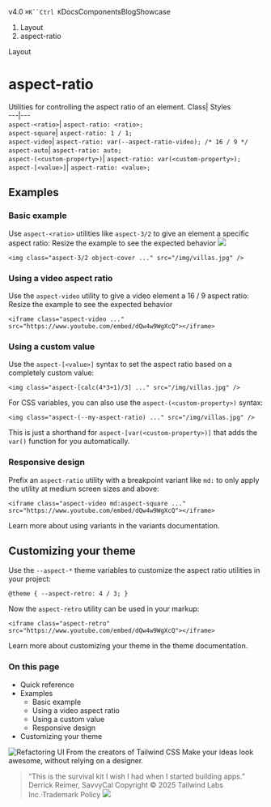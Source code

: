 v4.0
`⌘K``Ctrl K`DocsComponentsBlogShowcase
  1. Layout
  2. aspect-ratio


Layout
# aspect-ratio
Utilities for controlling the aspect ratio of an element.
Class| Styles  
---|---  
`aspect-<ratio>`| `aspect-ratio: <ratio>;`  
`aspect-square`| `aspect-ratio: 1 / 1;`  
`aspect-video`| `aspect-ratio: var(--aspect-ratio-video); /* 16 / 9 */`  
`aspect-auto`| `aspect-ratio: auto;`  
`aspect-(<custom-property>)`| `aspect-ratio: var(<custom-property>);`  
`aspect-[<value>]`| `aspect-ratio: <value>;`  
## Examples
### Basic example
Use `aspect-<ratio>` utilities like `aspect-3/2` to give an element a specific aspect ratio:
Resize the example to see the expected behavior
![](https://images.unsplash.com/photo-1590523277543-a94d2e4eb00b?ixlib=rb-1.2.1&ixid=MnwxMjA3fDB8MHxwaG90by1wYWdlfHx8fGVufDB8fHx8&auto=format&fit=crop&w=1200&q=80)
```
<img class="aspect-3/2 object-cover ..." src="/img/villas.jpg" />
```

### Using a video aspect ratio
Use the `aspect-video` utility to give a video element a 16 / 9 aspect ratio:
Resize the example to see the expected behavior
```
<iframe class="aspect-video ..." src="https://www.youtube.com/embed/dQw4w9WgXcQ"></iframe>
```

### Using a custom value
Use the `aspect-[<value>]` syntax to set the aspect ratio based on a completely custom value:
```
<img class="aspect-[calc(4*3+1)/3] ..." src="/img/villas.jpg" />
```

For CSS variables, you can also use the `aspect-(<custom-property>)` syntax:
```
<img class="aspect-(--my-aspect-ratio) ..." src="/img/villas.jpg" />
```

This is just a shorthand for `aspect-[var(<custom-property>)]` that adds the `var()` function for you automatically.
### Responsive design
Prefix an `aspect-ratio` utility with a breakpoint variant like `md:` to only apply the utility at medium screen sizes and above:
```
<iframe class="aspect-video md:aspect-square ..." src="https://www.youtube.com/embed/dQw4w9WgXcQ"></iframe>
```

Learn more about using variants in the variants documentation.
## Customizing your theme
Use the `--aspect-*` theme variables to customize the aspect ratio utilities in your project:
```
@theme { --aspect-retro: 4 / 3; }
```

Now the `aspect-retro` utility can be used in your markup:
```
<iframe class="aspect-retro" src="https://www.youtube.com/embed/dQw4w9WgXcQ"></iframe>
```

Learn more about customizing your theme in the theme documentation.
### On this page
  * Quick reference
  * Examples
    * Basic example
    * Using a video aspect ratio
    * Using a custom value
    * Responsive design
  * Customizing your theme


![Refactoring UI](https://tailwindcss.com/_next/image?url=%2F_next%2Fstatic%2Fmedia%2Fbook-promo.27d91093.png&w=256&q=75)
From the creators of Tailwind CSS
Make your ideas look awesome, without relying on a designer.
> “This is the survival kit I wish I had when I started building apps.”
> Derrick Reimer, SavvyCal
Copyright © 2025 Tailwind Labs Inc.·Trademark Policy
![](https://cdn.usefathom.com/?h=https%3A%2F%2Ftailwindcss.com&p=%2Fdocs%2Faspect-ratio&r=&sid=PMFMDJGK&qs=%7B%7D&cid=2652949)
